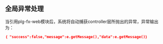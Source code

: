 ## 全局异常处理

当引用plg-fx-web模块后，系统将自动捕获controller层所抛出的异常，异常输出为：

```json
｛ "success":false,"message":e.getMessage(),"data":e.getMessage()｝
```



